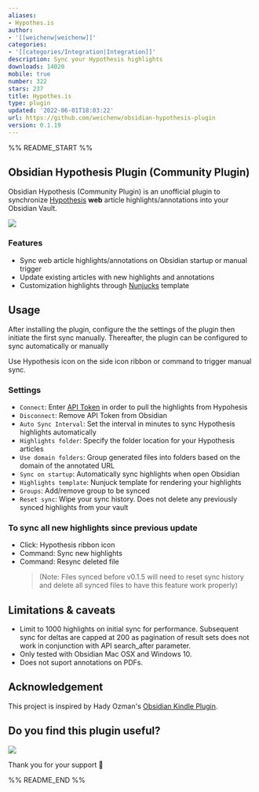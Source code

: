 ```yaml
---
aliases:
- Hypothes.is
author:
- '[[weichenw|weichenw]]'
categories:
- '[[categories/Integration|Integration]]'
description: Sync your Hypothesis highlights
downloads: 14020
mobile: true
number: 322
stars: 237
title: Hypothes.is
type: plugin
updated: '2022-06-01T18:03:22'
url: https://github.com/weichenw/obsidian-hypothesis-plugin
version: 0.1.19
---
```


%% README_START %%

## Obsidian Hypothesis Plugin (Community Plugin)

Obsidian Hypothesis (Community Plugin) is an unofficial plugin to synchronize [Hypothesis](https://hypothes.is/) **web** article highlights/annotations into your Obsidian Vault.

<a href="https://www.buymeacoffee.com/fatwombat"><img src="https://img.buymeacoffee.com/button-api/?text=Buy me a coffee&emoji=&slug=fatwombat&button_colour=BD5FFF&font_colour=ffffff&font_family=Cookie&outline_colour=000000&coffee_colour=FFDD00"></a>

### Features

- Sync web article highlights/annotations on Obsidian startup or manual trigger
- Update existing articles with new highlights and annotations
- Customization highlights through [Nunjucks](https://mozilla.github.io/nunjucks) template

## Usage

After installing the plugin, configure the the settings of the plugin then initiate the first sync manually. Thereafter, the plugin can be configured to sync automatically or manually

Use Hypothesis icon on the side icon ribbon or command to trigger manual sync.

### Settings

- `Connect`: Enter [API Token](https://hypothes.is/account/developer) in order to pull the highlights from Hypohesis
- `Disconnect`: Remove API Token from Obsidian
- `Auto Sync Interval`: Set the interval in minutes to sync Hypothesis highlights automatically
- `Highlights folder`: Specify the folder location for your Hypothesis articles
- `Use domain folders`: Group generated files into folders based on the domain of the annotated URL
- `Sync on startup`: Automatically sync highlights when open Obsidian
- `Highlights template`: Nunjuck template for rendering your highlights
- `Groups`: Add/remove group to be synced
- `Reset sync`: Wipe your sync history. Does not delete any previously synced highlights from your vault

### To sync all new highlights since previous update

- Click: Hypothesis ribbon icon
- Command: Sync new highlights
- Command: Resync deleted file
  > (Note: Files synced before v0.1.5 will need to reset sync history and delete all synced files to have this feature work properly)

## Limitations & caveats

- Limit to 1000 highlights on initial sync for performance. Subsequent sync for deltas are capped at 200 as pagination of result sets does not work in conjunction with API search_after parameter.
- Only tested with Obsidian Mac OSX and Windows 10.
- Does not suport annotations on PDFs.

## Acknowledgement

This project is inspired by Hady Ozman's [Obsidian Kindle Plugin](https://github.com/hadynz/obsidian-kindle-plugin).

## Do you find this plugin useful?

<a href="https://www.buymeacoffee.com/fatwombat"><img src="https://img.buymeacoffee.com/button-api/?text=Buy me a coffee&emoji=&slug=fatwombat&button_colour=BD5FFF&font_colour=ffffff&font_family=Cookie&outline_colour=000000&coffee_colour=FFDD00"></a>

Thank you for your support 🙏


%% README_END %%
